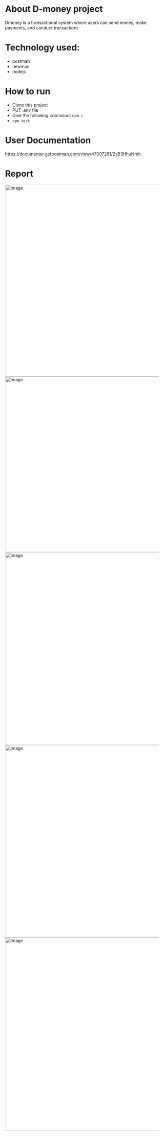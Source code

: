 # About D-money project
Dmoney is a transactional system where users can send money, make payments, and conduct transactions

# Technology used:
- postman
- newman
- nodejs

# How to run
- Clone this project
- PUT .env file 
- Give the following command: ``` npm i ```
- ``` npm test ```

# User Documentation
https://documenter.getpostman.com/view/47007261/2sB3HhuNmh

# Report

<img width="626" height="626" alt="image" src="https://github.com/user-attachments/assets/7787c438-9d86-41a3-a02c-48bde62cb2d4" />

<img width="937" height="574" alt="image" src="https://github.com/user-attachments/assets/b3dadd56-d2cb-4f77-bee9-73b7a0d0aacf" />

<img width="941" height="630" alt="image" src="https://github.com/user-attachments/assets/01548a25-e0e5-4279-a290-4ea49d8880d2" />

<img width="941" height="628" alt="image" src="https://github.com/user-attachments/assets/fc6bbd35-234f-4ebe-9628-1532ce33ebfa" />

<img width="939" height="632" alt="image" src="https://github.com/user-attachments/assets/bdad0596-fe2c-4e0e-96e0-3fffc4890f63" />




